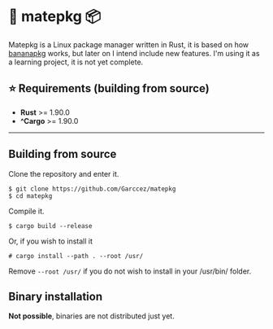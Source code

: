 # :mate: matepkg :package:

Matepkg is a Linux package manager written in Rust, it is based on how [bananapkg](https://github.com/slackjeff/bananapkg) works, but later on I intend include new features. I'm using it as a learning project, it is not yet complete.

## :star: Requirements (building from source)
* **Rust** >= 1.90.0 <br/>
* **^Cargo** >= 1.90.0
----

## Building from source
Clone the repository and enter it.
```
$ git clone https://github.com/Garccez/matepkg
$ cd matepkg
```
Compile it.
```
$ cargo build --release
```
Or, if you wish to install it
```
# cargo install --path . --root /usr/
```
Remove ``--root /usr/`` if you do not wish to install in your /usr/bin/ folder.

## Binary installation
**Not possible**, binaries are not distributed just yet.
